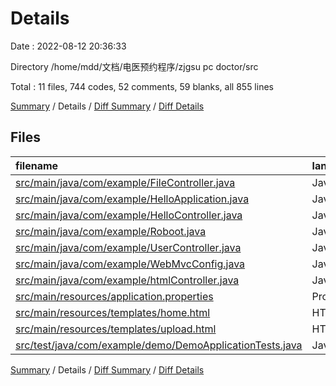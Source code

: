 # Details

Date : 2022-08-12 20:36:33

Directory /home/mdd/文档/电医预约程序/zjgsu pc doctor/src

Total : 11 files,  744 codes, 52 comments, 59 blanks, all 855 lines

[Summary](results.md) / Details / [Diff Summary](diff.md) / [Diff Details](diff-details.md)

## Files
| filename | language | code | comment | blank | total |
| :--- | :--- | ---: | ---: | ---: | ---: |
| [src/main/java/com/example/FileController.java](/src/main/java/com/example/FileController.java) | Java | 61 | 0 | 8 | 69 |
| [src/main/java/com/example/HelloApplication.java](/src/main/java/com/example/HelloApplication.java) | Java | 9 | 0 | 2 | 11 |
| [src/main/java/com/example/HelloController.java](/src/main/java/com/example/HelloController.java) | Java | 288 | 23 | 13 | 324 |
| [src/main/java/com/example/Roboot.java](/src/main/java/com/example/Roboot.java) | Java | 28 | 0 | 4 | 32 |
| [src/main/java/com/example/UserController.java](/src/main/java/com/example/UserController.java) | Java | 267 | 6 | 12 | 285 |
| [src/main/java/com/example/WebMvcConfig.java](/src/main/java/com/example/WebMvcConfig.java) | Java | 11 | 23 | 2 | 36 |
| [src/main/java/com/example/htmlController.java](/src/main/java/com/example/htmlController.java) | Java | 17 | 0 | 4 | 21 |
| [src/main/resources/application.properties](/src/main/resources/application.properties) | Properties | 15 | 0 | 1 | 16 |
| [src/main/resources/templates/home.html](/src/main/resources/templates/home.html) | HTML | 24 | 0 | 5 | 29 |
| [src/main/resources/templates/upload.html](/src/main/resources/templates/upload.html) | HTML | 15 | 0 | 3 | 18 |
| [src/test/java/com/example/demo/DemoApplicationTests.java](/src/test/java/com/example/demo/DemoApplicationTests.java) | Java | 9 | 0 | 5 | 14 |

[Summary](results.md) / Details / [Diff Summary](diff.md) / [Diff Details](diff-details.md)